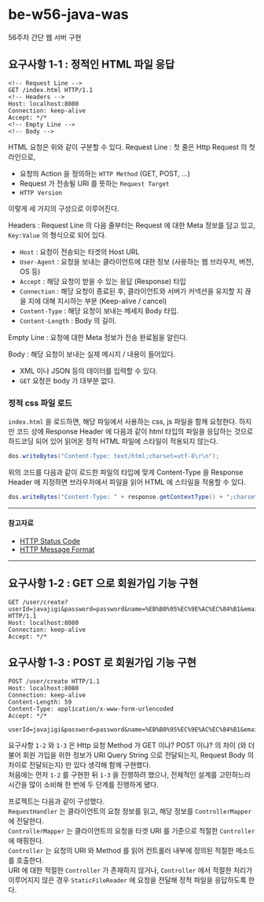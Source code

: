 # be-w56-java-was
56주차 간단 웹 서버 구현

## 요구사항 1-1 : 정적인 HTML 파일 응답

```
<!-- Request Line -->
GET /index.html HTTP/1.1
<!-- Headers -->
Host: localhost:8080
Connection: keep-alive
Accept: */*
<!-- Empty Line -->
<!-- Body -->
```

HTML 요청은 위와 같이 구분할 수 있다.
Request Line : 첫 줄은 Http Request 의 첫 라인으로, 
- 요청의 Action 을 정의하는 `HTTP Method` (GET, POST, ...) 
- Request 가 전송될 URI 를 뜻하는 `Request Target`
- `HTTP Version`

이렇게 세 가지의 구성으로 이루어진다.

Headers : Request Line 의 다음 줄부터는 Request 에 대한 Meta 정보를 담고 있고, `Key:Value` 의 형식으로 되어 있다.
- `Host` : 요청이 전송되는 타겟의 Host URL
- `User-Agent` : 요청을 보내는 클라이언트에 대한 정보 (사용하는 웹 브라우저, 버전, OS 등)
- `Accept` : 해당 요청이 받을 수 있는 응답 (Response) 타입
- `Connection` : 해당 요청이 종료된 후, 클라이언트와 서버가 커넥션을 유지할 지 끊을 지에 대해 지시하는 부분 (Keep-alive / cancel)
- `Content-Type` : 해당 요청이 보내는 메세지 Body 타입.
- `Content-Length` : Body 의 길이.

Empty Line : 요청에 대한 Meta 정보가 전송 완료됨을 알린다.

Body : 해당 요청이 보내는 실제 메시지 / 내용이 들어있다.
- XML 이나 JSON 등의 데이터를 입력할 수 있다.
- `GET` 요청은 body 가 대부분 없다.

### 정적 css 파일 로드

`index.html` 을 로드하면, 해당 파일에서 사용하는 css, js 파일을 함께 요청한다.
하지만 코드 상에 Response Header 에 다음과 같이 html 타입의 파일을 응답하는 것으로 하드코딩 되어 있어 읽어온 정적 HTML 파일에 스타일이 적용되지 않는다.
```java
dos.writeBytes("Content-Type: text/html;charset=utf-8\r\n");
```
위의 코드를 다음과 같이 로드한 파일의 타입에 맞게 Content-Type 을 Response Header 에 지정하면 브라우저에서 파일을 읽어 HTML 에 스타일을 적용할 수 있다.
```java
dos.writeBytes("Content-Type: " + response.getContextType() + ";charset=utf-8\r\n");
```

___
#### 참고자료
- [HTTP Status Code](https://developer.mozilla.org/en-US/docs/Web/HTTP/Status)
- [HTTP Message Format](https://velog.io/@rosewwross/Http-and-Request-and-Response-hok6exbnfb)

___

## 요구사항 1-2 : GET 으로 회원가입 기능 구현

```
GET /user/create?userId=javajigi&password=password&name=%EB%B0%95%EC%9E%AC%EC%84%B1&email=javajigi%40slipp.net HTTP/1.1
Host: localhost:8080
Connection: keep-alive
Accept: */*
```

## 요구사항 1-3 : POST 로 회원가입 기능 구현

```
POST /user/create HTTP/1.1
Host: localhost:8080
Connection: keep-alive
Content-Length: 59
Content-Type: application/x-www-form-urlencoded
Accept: */*

userId=javajigi&password=password&name=%EB%B0%95%EC%9E%AC%EC%84%B1&email=javajigi%40slipp.net
```

요구사항 `1-2` 와 `1-3` 은 Http 요청 Method 가 GET 이냐? POST 이냐? 의 차이 (와 더불어 회원 가입을 위한 정보가 URI Query String 으로 전달되는지, Request Body 의 차이로 전달되는지) 만 있다 생각해 함께 구현했다. \
처음에는 먼저 `1-2` 를 구현한 뒤 `1-3` 을 진행하려 했으나, 전체적인 설계를 고민하느라 시간을 많이 소비해 한 번에 두 단계를 진행하게 됐다.

프로젝트는 다음과 같이 구성했다. \
`RequestHandler` 는 클라이언트의 요청 정보를 읽고, 해당 정보를 `ControllerMapper` 에 전달한다. \
`ControllerMapper` 는 클라이언트의 요청을 타겟 URI 를 기준으로 적절한 `Controller` 에 매핑한다. \
`Controller` 는 요청의 URI 와 Method 를 읽어 컨트롤러 내부에 정의된 적절한 메소드를 호출한다. \
URI 에 대한 적절한 `Controller` 가 존재하지 않거나, `Controller` 에서 적절한 처리가 이루어지지 않은 경우 `StaticFileReader` 에 요청을 전달해 정적 파일을 응답하도록 한다.
